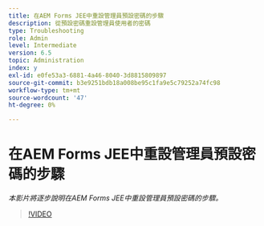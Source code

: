 ```yaml
---
title: 在AEM Forms JEE中重設管理員預設密碼的步驟
description: 從預設密碼重設管理員使用者的密碼
type: Troubleshooting
role: Admin
level: Intermediate
version: 6.5
topic: Administration
index: y
exl-id: e0fe53a3-6881-4a46-8040-3d8815809897
source-git-commit: b3e9251bdb18a008be95c1fa9e5c79252a74fc98
workflow-type: tm+mt
source-wordcount: '47'
ht-degree: 0%

---
```


# 在AEM Forms JEE中重設管理員預設密碼的步驟

*本影片將逐步說明在AEM Forms JEE中重設管理員預設密碼的步驟。*

>[!VIDEO](https://video.tv.adobe.com/v/335541?quality=12&learn=on)
